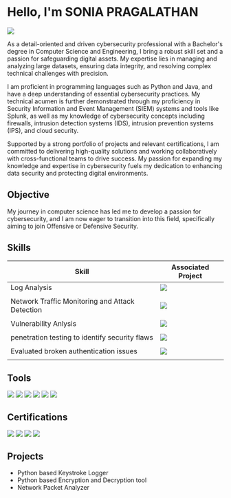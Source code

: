 # Hello, I'm SONIA PRAGALATHAN
<a href="https://www.linkedin.com/in/soniapragalathan/"><img src="https://img.shields.io/badge/-LinkedIn-0072b1?&style=for-the-badge&logo=linkedin&logoColor=white" /></a>

As a detail-oriented and driven cybersecurity professional with a Bachelor's degree in Computer Science and Engineering, I bring a robust skill set and a passion for safeguarding digital assets. My expertise lies in managing and analyzing large datasets, ensuring data integrity, and resolving complex technical challenges with precision.

I am proficient in programming languages such as Python and Java, and have a deep understanding of essential cybersecurity practices. My technical acumen is further demonstrated through my proficiency in Security Information and Event Management (SIEM) systems and tools like Splunk, as well as my knowledge of cybersecurity concepts including firewalls, intrusion detection systems (IDS), intrusion prevention systems (IPS), and cloud security.

Supported by a strong portfolio of projects and relevant certifications, I am committed to delivering high-quality solutions and working collaboratively with cross-functional teams to drive success. My passion for expanding my knowledge and expertise in cybersecurity fuels my dedication to enhancing data security and protecting digital environments.

## Objective

My journey in computer science has led me to develop a passion for cybersecurity, and I am now eager to transition into this field, specifically aiming to join Offensive or Defensive Security.

## Skills

| Skill                                         | Associated Project         |
|-----------------------------------------------|----------------------------|
| Log Analysis          | <a href="https://github.com/soniapragalathan/Keystroke_Logger"><img src="https://img.shields.io/badge/-GitHub-181717?&style=for-the-badge&logo=github&logoColor=white" />
</a>|
| Network Traffic Monitoring and Attack Detection | <a href="https://github.com/soniapragalathan/Network_Packet_Analyzer"><img src="https://img.shields.io/badge/-GitHub-181717?&style=for-the-badge&logo=github&logoColor=white" />
</a>|
| Vulnerability Anlysis                         | <a href="https://github.com/soniapragalathan/Preliminary_Assesment_XpressBees"><img src="https://img.shields.io/badge/-GitHub-181717?&style=for-the-badge&logo=github&logoColor=white" />
</a>|
| penetration testing to identify security flaws| <a href="https://github.com/soniapragalathan/Preliminary_Assesment_XpressBees"><img src="https://img.shields.io/badge/-GitHub-181717?&style=for-the-badge&logo=github&logoColor=white" />
</a>|
| Evaluated broken authentication issues          | <a href="https://github.com/soniapragalathan/Preliminary_Assesment_XpressBees"><img src="https://img.shields.io/badge/-GitHub-181717?&style=for-the-badge&logo=github&logoColor=white" />
</a>|


## Tools

<div>
     <img src="https://img.shields.io/badge/-Wireshark-1679A7?&style=for-the-badge&logo=Wireshark&logoColor=white" />
     <img src="https://img.shields.io/badge/-PyCharm-000000?&style=for-the-badge&logo=PyCharm&logoColor=white" />
     <img src="https://img.shields.io/badge/-Kali%20Linux-557C94?&style=for-the-badge&logo=kalilinux&logoColor=white" />
     <img src="https://img.shields.io/badge/-MySQL-4479A1?&style=for-the-badge&logo=mysql&logoColor=white" />
     <img src="https://img.shields.io/badge/-AWS-232F3E?&style=for-the-badge&logo=amazonaws&logoColor=white" />
     <img src="https://img.shields.io/badge/-Azure-0078D4?&style=for-the-badge&logo=Microsoft-Azure&logoColor=white" />


</div>

## Certifications

<div>
  <img src="https://img.shields.io/badge/-ISC%282%29-8C1D40?&style=for-the-badge&logo=isc2&logoColor=white" />
  <img src="https://img.shields.io/badge/-LinkedIn-0072b1?&style=for-the-badge&logo=linkedin&logoColor=white" />
  <img src="https://img.shields.io/badge/-Forage-4A90E2?&style=for-the-badge&logo=forage&logoColor=white" />
  <img src="https://img.shields.io/badge/-Prodigy-00B2A9?&style=for-the-badge&logo=prodigy&logoColor=white" />
</div>

## Projects
-  Python based Keystroke Logger
-  Python based Encryption and Decryption tool
-  Network Packet Analyzer

